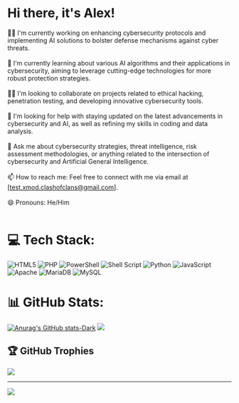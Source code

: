 # Hi there, it's Alex!
👩‍💻 I'm currently working on enhancing cybersecurity protocols and implementing AI solutions to bolster defense mechanisms against cyber threats.<br><br>🧠 I'm currently learning about various AI algorithms and their applications in cybersecurity, aiming to leverage cutting-edge technologies for more robust protection strategies.<br><br>👯‍♀️ I'm looking to collaborate on projects related to ethical hacking, penetration testing, and developing innovative cybersecurity tools.<br><br>🤔 I'm looking for help with staying updated on the latest advancements in cybersecurity and AI, as well as refining my skills in coding and data analysis.<br><br>💬 Ask me about cybersecurity strategies, threat intelligence, risk assessment methodologies, or anything related to the intersection of cybersecurity and Artificial General Intelligence.<br><br>📫 How to reach me: Feel free to connect with me via email at [test.xmod.clashofclans@gmail.com].<br><br>😄 Pronouns: He/Him<br><br><!--⚡️ Fun fact: I enjoy participating in Bug Bounties competitions and solving challenging cybersecurity puzzles in my free time!-->

<!--
## 🌐 Socials:
[![Discord](https://img.shields.io/badge/Discord-%237289DA.svg?logo=discord&logoColor=white)](https://discord.gg/ZgDm5cXn)
[![LinkedIn](https://img.shields.io/badge/LinkedIn-%230077B5.svg?logo=linkedin&logoColor=white)](https://www.linkedin.com/in/alex-adornetto-266b45182/)
-->

# 💻 Tech Stack:
![HTML5](https://img.shields.io/badge/html5-%23E34F26.svg?style=for-the-badge&logo=html5&logoColor=white) ![PHP](https://img.shields.io/badge/php-%23777BB4.svg?style=for-the-badge&logo=php&logoColor=white) ![PowerShell](https://img.shields.io/badge/PowerShell-%235391FE.svg?style=for-the-badge&logo=powershell&logoColor=white) ![Shell Script](https://img.shields.io/badge/shell_script-%23121011.svg?style=for-the-badge&logo=gnu-bash&logoColor=white) ![Python](https://img.shields.io/badge/python-3670A0?style=for-the-badge&logo=python&logoColor=ffdd54) ![JavaScript](https://img.shields.io/badge/javascript-%23323330.svg?style=for-the-badge&logo=javascript&logoColor=%23F7DF1E) ![Apache](https://img.shields.io/badge/apache-%23D42029.svg?style=for-the-badge&logo=apache&logoColor=white) ![MariaDB](https://img.shields.io/badge/MariaDB-003545?style=for-the-badge&logo=mariadb&logoColor=white) ![MySQL](https://img.shields.io/badge/mysql-%2300000f.svg?style=for-the-badge&logo=mysql&logoColor=white)

# 📊 GitHub Stats:
[![Anurag's GitHub stats-Dark](https://github-readme-stats.vercel.app/api?username=ente0v1&show_icons=true&theme=merko)](https://github.com/anuraghazra/github-readme-stats#gh-dark-mode-only)
![](https://github-readme-stats.vercel.app/api/top-langs/?username=ente0v1&theme=merko&hide_border=false&include_all_commits=false&count_private=false&layout=compact)

## 🏆 GitHub Trophies
![](https://github-profile-trophy.vercel.app/?username=ente0v1&theme=radical&no-frame=false&no-bg=true&margin-w=4)

---
[![](https://visitcount.itsvg.in/api?id=ente0&label=Profile%20Views&icon=7&pretty=true)](https://visitcount.itsvg.in)

<!-- Proudly created with GPRM ( https://gprm.itsvg.in ) -->
